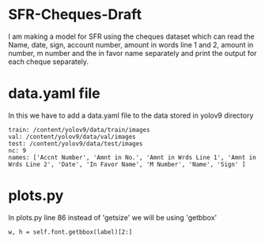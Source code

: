 # SFR-Cheques-Draft
I am making a model for SFR using the cheques dataset which can read the Name, date, sign, account number, amount in words line 1 and 2,  amount in number, m number and the in favor name separately and print the output for each cheque separately.

# data.yaml file
In this we have to add a data.yaml file to the data stored in yolov9 directory
```
train: /content/yolov9/data/train/images  
val: /content/yolov9/data/val/images      
test: /content/yolov9/data/test/images 
nc: 9
names: ['Accnt Number', 'Amnt in No.', 'Amnt in Wrds Line 1', 'Amnt in Wrds Line 2', 'Date', 'In Favor Name', 'M Number', 'Name', 'Sign' ]
```

# plots.py
In plots.py line 86 instead of 'getsize' we will be using 'getbbox'
```
w, h = self.font.getbbox(label)[2:] 
```


